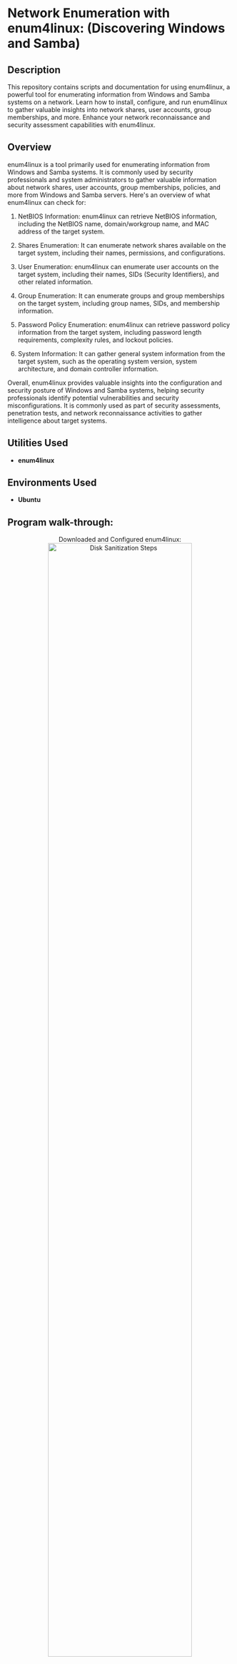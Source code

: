 <h1>Network Enumeration with enum4linux: (Discovering Windows and Samba)</h1>



<h2>Description</h2>
This repository contains scripts and documentation for using enum4linux, a powerful tool for enumerating information from Windows and Samba systems on a network. Learn how to install, configure, and run enum4linux to gather valuable insights into network shares, user accounts, group memberships, and more. Enhance your network reconnaissance and security assessment capabilities with enum4linux.
<br />
<h2>Overview</h2>
enum4linux is a tool primarily used for enumerating information from Windows and Samba systems. It is commonly used by security professionals and system administrators to gather valuable information about network shares, user accounts, group memberships, policies, and more from Windows and Samba servers. Here's an overview of what enum4linux can check for:

1. NetBIOS Information: enum4linux can retrieve NetBIOS information, including the NetBIOS name, domain/workgroup name, and MAC address of the target system.

2. Shares Enumeration: It can enumerate network shares available on the target system, including their names, permissions, and configurations.

3. User Enumeration: enum4linux can enumerate user accounts on the target system, including their names, SIDs (Security Identifiers), and other related information.

4. Group Enumeration: It can enumerate groups and group memberships on the target system, including group names, SIDs, and membership information.

5. Password Policy Enumeration: enum4linux can retrieve password policy information from the target system, including password length requirements, complexity rules, and lockout policies.

6. System Information: It can gather general system information from the target system, such as the operating system version, system architecture, and domain controller information.

Overall, enum4linux provides valuable insights into the configuration and security posture of Windows and Samba systems, helping security professionals identify potential vulnerabilities and security misconfigurations. It is commonly used as part of security assessments, penetration tests, and network reconnaissance activities to gather intelligence about target systems.


<h2>Utilities Used</h2>

 - <b>enum4linux</b>

<h2>Environments Used </h2>

- <b>Ubuntu</b>
 

<h2>Program walk-through:</h2>

<p align="center">
Downloaded and Configured enum4linux: <br/>
<img src="https://i.imgur.com/luWEaup.jpeg" height="80%" width="80%" alt="Disk Sanitization Steps"/>
<br />
<p align="center">
While trying to set it up I received a  message that says “Dependency info: you will need to have the Samba package installed as this script is basically just a wrapper around rpcclient, net, nmblookup, and smbclient”. This means that the script relies on functionalities provided by the Samba package to work properly. This package includes tools and utilities like rpcclient, net, nmblookup, and smbclient, which are essential for various network-related tasks. To ensure the script functions correctly, it’s necessary to have the Samba package installed on your system.: <br/>
<img src="https://i.imgur.com/h2rLa1o.jpeg" height="80%" width="80%" alt="Disk Sanitization Steps"/>
<br />
<p align="center">
 <br/>
<img src="https://i.imgur.com/5m6Org1.jpeg" height="80%" width="80%" alt="Disk Sanitization Steps"/>
<br />
<p align="center">
Successfully installed Samba (smbclient): <br/>
<img src="https://i.imgur.com/i5cva51.jpeg" width="80%" alt="Disk Sanitization Steps"/>
<br />
<p align="center">
Confirm if Samba (smbclient) is successfully installed in your ubuntu using the parameter --version: <br/>
<img src="https://i.imgur.com/Co7r6td.jpeg" alt="Disk Sanitization Steps"/>
<br />

<h2>Results</h2>
<p align="center">
<img src="https://i.imgur.com/fuZQGAt.jpeg" width="80%" alt="Disk Sanitization Steps"/>
<br />
<p align="center">
<br/>
<img src="https://i.imgur.com/J7RV0qM.jpeg" width="80%" alt="Disk Sanitization Steps"/>
<br />



</p>

<!--
 ```diff
- text in red
+ text in green
! text in orange
# text in gray
@@ text in purple (and bold)@@
```
--!>
